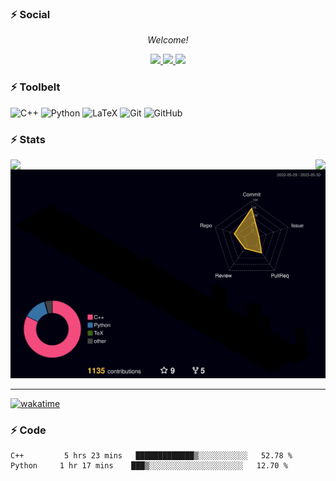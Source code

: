 ### ⚡ Social

<p align="center">
  <i>Welcome!</i>

<p align="center">
  <a href= "https://github.com/zeidk/">
    <img src="https://img.icons8.com/material-outlined/30/689d6a/source-code.png"/>
  </a>
  <a href= "https://www.linkedin.com/in/zeidkootbally/">
    <img src="https://img.icons8.com/material-outlined/30/689d6a/linkedin.png"/>
  </a>

  <a href= "[https://www.nist.gov/people/zeid-kootbally](https://www.nist.gov/people/zeid-kootbally)">
    <img src="https://img.icons8.com/material-outlined/30/689d6a/geography.png"/>
  </a>
</p>


### ⚡ Toolbelt

<p float="left">
  <img height="20" alt="C++" src="https://img.shields.io/badge/Language-C%2B%2B-orange?style=plastic&logo=cplusplus"/>
  <img height="20" alt="Python" src="https://img.shields.io/badge/Language-Python-informational?style=plastic&logo=python"/>
  <img height="20" alt="LaTeX" src="https://img.shields.io/badge/Language-LaTeX-critical?style=plastic&logo=latex"/>
  <img height="20" alt="Git" src="https://img.shields.io/badge/Software-Git-yellow?style=plastic&logo=git"/>
  <img height="20" alt="GitHub" src="https://img.shields.io/badge/Software-Github-green?style=plastic&logo=github"/>
</p>

### ⚡ Stats

<!-- [![Readme Card](https://github-readme-stats.vercel.app/api/pin/?username=usnistgov&repo=ros_carla_seri&theme=transparent")](https://github.com/anuraghazra/github-readme-stats) -->

<p align="center">
<a href="https://github.com/anuraghazra/github-readme-stats">
  <img align="left" src="https://github-readme-stats.vercel.app/api?username=zeidk&layout=compact&langs_count=10&rank_icon=github&count_private=true&ring_color=eb3467&show_icons=true&include_all_commits=true&theme=transparent&title_color=eb3467" />
</a>
<a href="https://github.com/anuraghazra/convoychat">
  <img align="right" src="https://github-readme-stats.vercel.app/api/top-langs/?username=zeidk&title_color=eb3467&theme=transparent&langs_count=7&layout=compact" />
</a>
</p>


<p align="center">
  <a href= "./profile-3d-contrib/profile-night-rainbow.svg">
    <img src="./profile-3d-contrib/profile-night-rainbow.svg"/>
  </a>
</p>

---

<!-- <a href= "">
    <img src="https://wakatime.com/share/@af609a7f-e79c-4b20-b63d-6f86656210f4/4c4d0cc0-7130-43e5-8dd2-b070ef70b7df.svg"/>
  </a> -->
  




<!--START_SECTION:waka-->

[![wakatime](https://wakatime.com/badge/user/af609a7f-e79c-4b20-b63d-6f86656210f4/project/3c423add-d75b-4fd4-9bca-b452ef484eeb.svg)](https://wakatime.com/badge/user/af609a7f-e79c-4b20-b63d-6f86656210f4/project/3c423add-d75b-4fd4-9bca-b452ef484eeb)

### ⚡ Code

```text
C++         5 hrs 23 mins   █████████████▒░░░░░░░░░░░   52.78 %
Python     1 hr 17 mins    ███▒░░░░░░░░░░░░░░░░░░░░░   12.70 %
```

<!--END_SECTION:waka-->

